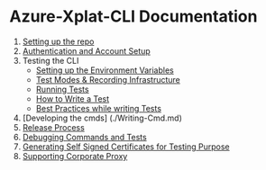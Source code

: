 # Azure-Xplat-CLI Documentation

1. [Setting up the repo](./SetupRepo.md)
2. [Authentication and Account Setup](./Authentication.md)
3. Testing the CLI
    - [Setting up the Environment Variables](./EnvironmentVariables.md)
    - [Test Modes & Recording Infrastructure](./TestModes.md)
    - [Running Tests](./RunTests.md)
    - [How to Write a Test](./Writing-Test.md)
    - [Best Practices while writing Tests](./BestPractices-Testing.md)
4. [Developing the cmds] (./Writing-Cmd.md)
5. [Release Process](./ReleaseProcess.md)
5. [Debugging Commands and Tests](./Debugging.md)
6. [Generating Self Signed Certificates for Testing Purpose](./DummyCerts.md)
7. [Supporting Corporate Proxy](./CorporateProxy.md)
